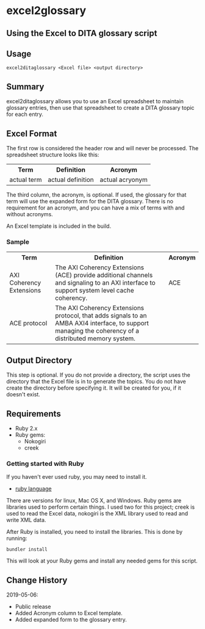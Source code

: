 # excel2glossary

## Using the Excel to DITA glossary script

## Usage
```
excel2ditaglossary <Excel file> <output directory>
```
## Summary
excel2ditaglossary allows you to use an Excel spreadsheet to maintain glossary entries, then use that spreadsheet to create a DITA glossary topic for each entry.

## Excel Format
The first row is considered the header row and will never be processed. The spreadsheet structure looks like this:

<table>
<tr>
	<th>Term</th>
	<th>Definition</th>
	<th>Acronym</th>
</tr>
<tr>
	<td>actual term</td>
	<td>actual definition</td>
	<td>actual acryonym</td>
</tr>
</table>

The third column, the acronym, is optional. If used, the glossary for that term will use the expanded form for the DITA glossary. There is no requirement for an acronym, and you can have a mix of terms with and without acronyms. 

An Excel template is included in the build.

### Sample

<table>
<tr>
	<th>Term</th>
	<th>Definition</th>
	<th>Acronym</th>
</tr>
<tr>
	<td>AXI Coherency Extensions</td>
	<td>The AXI Coherency Extensions (ACE) provide additional channels and signaling to an AXI interface to support system level cache coherency.</td>
	<td>ACE</td>
</tr>
<tr>
<td>ACE protocol</td>
<td>The AXI Coherency Extensions protocol, that adds signals to an AMBA AXI4 interface, to support managing the coherency of a distributed memory system.</td>
<td></td>
</table>


## Output Directory

This step is optional. If you do not provide a directory, the script uses the directory that the Excel file is in to generate the topics. You do not have create the directory before specifying it. It will be created for you, if it doesn't exist.

## Requirements

* Ruby 2.x
* Ruby gems: 
  * Nokogiri
  * creek

### Getting started with Ruby

If you haven't ever used ruby, you may need to install it. 

- [ruby language](https://www.ruby-lang.org/en/downloads/)

There are versions for linux, Mac OS X, and Windows.
Ruby gems are libraries used to perform certain things. I used two for this project; creek is used to read the Excel data, nokogiri is the XML library used to read and write XML data. 

After Ruby is installed, you need to install the libraries. This is done by running: 
```
bundler install
```
This will look at your Ruby gems and install any needed gems for this script. 

## Change History
2019-05-06: 	

* Public release
* Added Acronym column to Excel template. 
* Added expanded form to the glossary entry.